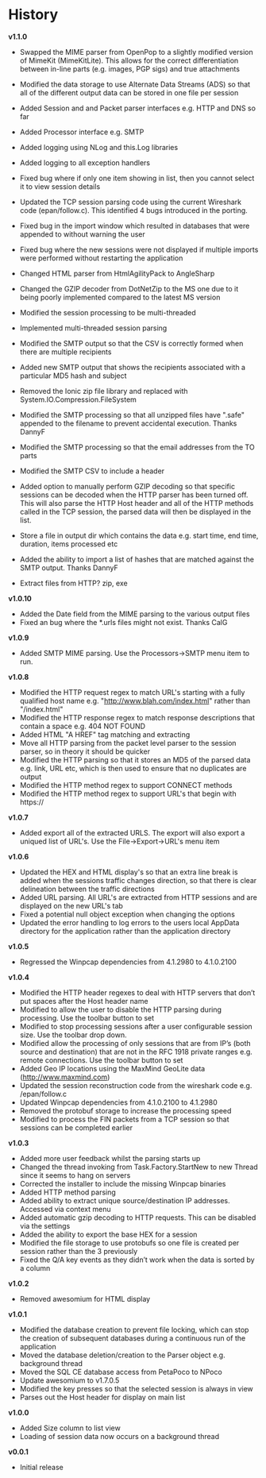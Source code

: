 # History #

**v1.1.0** 

- Swapped the MIME parser from OpenPop to a slightly modified version of MimeKit (MimeKitLite). This allows for the correct differentiation between in-line parts (e.g. images, PGP sigs) and true attachments
- Modified the data storage to use Alternate Data Streams (ADS) so that all of the different output data can be stored in one file per session
- Added Session and and Packet parser interfaces e.g. HTTP and DNS so far
- Added Processor interface e.g. SMTP
- Added logging using NLog and this.Log libraries
- Added logging to all exception handlers
- Fixed bug where if only one item showing in list, then you cannot select it to view session details 
- Updated the TCP session parsing code using the current Wireshark code (epan/follow.c). This identified 4 bugs introduced in the porting.
- Fixed bug in the import window which resulted in databases that were appended to without warning the user
- Fixed bug where the new sessions were not displayed if multiple imports were performed without restarting the application
- Changed HTML parser from HtmlAgilityPack to AngleSharp
- Changed the GZIP decoder from DotNetZip to the MS one due to it being poorly implemented compared to the latest MS version
- Modified the session processing to be multi-threaded
- Implemented multi-threaded session parsing
- Modified the SMTP output so that the CSV is correctly formed when there are multiple recipients
- Added new SMTP output that shows the recipients associated with a particular MD5 hash and subject
- Removed the Ionic zip file library and replaced with System.IO.Compression.FileSystem 
- Modified the SMTP processing so that all unzipped files have ".safe" appended to the filename to prevent accidental execution. Thanks DannyF
- Modified the SMTP processing so that the email addresses from the TO parts
- Modified the SMTP CSV to include a header
- Added option to manually perform GZIP decoding so that specific sessions can be decoded when the HTTP parser has been turned off. This will also parse the HTTP Host header and all of the HTTP methods called in the TCP session, the parsed data will then be displayed in the list.

- Store a file in output dir which contains the data e.g. start time, end time, duration, items processed etc 
- Added the ability to import a list of hashes that are matched against the SMTP output. Thanks DannyF
- Extract files from HTTP? zip, exe

**v1.0.10**

- Added the Date field from the MIME parsing to the various output files
- Fixed an bug where the *.urls files might not exist. Thanks CalG

**v1.0.9**

- Added SMTP MIME parsing. Use the Processors->SMTP menu item to run.

**v1.0.8**

- Modified the HTTP request regex to match URL's starting with a fully qualified host name e.g. "http://www.blah.com/index.html" rather than "/index.html"
- Modified the HTTP response regex to match response descriptions that contain a space e.g. 404 NOT FOUND
- Added HTML "A HREF" tag matching and extracting 
- Move all HTTP parsing from the packet level parser to the session parser, so in theory it should be quicker
- Modified the HTTP parsing so that it stores an MD5 of the parsed data e.g. link, URL etc, which is then used to ensure that no duplicates are output
- Modified the HTTP method regex to support CONNECT methods
- Modified the HTTP method regex to support URL's that begin with https://

**v1.0.7**

- Added export all of the extracted URLS. The export will also export a uniqued list of URL's. Use the File->Export->URL's menu item

**v1.0.6**

- Updated the HEX and HTML display's so that an extra line break is added when the sessions traffic changes direction, so that there is clear delineation between the traffic directions
- Added URL parsing. All URL's are extracted from HTTP sessions and are displayed on the new URL's tab
- Fixed a potential null object exception when changing the options
- Updated the error handling to log errors to the users local AppData directory for the application rather than the application directory 

**v1.0.5**

- Regressed the Winpcap dependencies from 4.1.2980 to 4.1.0.2100 

**v1.0.4**

- Modified the HTTP header regexes to deal with HTTP servers that don’t put spaces after the Host header name
- Modified to allow the user to disable the HTTP parsing during processing. Use the toolbar button to set
- Modified to stop processing sessions after a user configurable session size. Use the toolbar drop down.
- Modified allow the processing of only sessions that are from IP’s (both source and destination) that are not in the RFC 1918 private ranges e.g. remote connections. Use the toolbar button to set
- Added Geo IP locations using the MaxMind GeoLite data (http://www.maxmind.com)
- Updated the session reconstruction code from the wireshark code e.g. /epan/follow.c
- Updated Winpcap dependencies from 4.1.0.2100 to 4.1.2980
- Removed the protobuf storage to increase the processing speed
- Modified to process the FIN packets from a TCP session so that sessions can be completed earlier
 
**v1.0.3**

- Added more user feedback whilst the parsing starts up
- Changed the thread invoking from Task.Factory.StartNew to new Thread since it seems to hang on servers
- Corrected the installer to include the missing Winpcap binaries
- Added HTTP method parsing
- Added ability to extract unique source/destination IP addresses. Accessed via context menu
- Added automatic gzip decoding to HTTP requests. This can be disabled via the settings
- Added the ability to export the base HEX for a session
- Modified the file storage to use protobufs so one file is created per session rather than the 3 previously
- Fixed the Q/A key events as they didn’t work when the data is sorted by a column

**v1.0.2**

- Removed awesomium for HTML display

**v1.0.1**

- Modified the database creation to prevent file locking, which can stop the creation of subsequent databases during a continuous run of the application
- Moved the database deletion/creation to the Parser object e.g. background thread
- Moved the SQL CE database access from PetaPoco to NPoco
- Update awesomium to v1.7.0.5
- Modified the key presses so that the selected session is always in view
- Parses out the Host header for display on main list

**v1.0.0**

- Added Size column to list view
- Loading of session data now occurs on a background thread
 
**v0.0.1**

- Initial release
